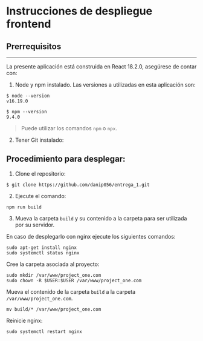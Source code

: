 
# Instrucciones de despliegue **frontend**
## Prerrequisitos
---
La presente aplicación está construida en React 18.2.0, asegúrese de contar con:
1. Node y npm instalado. Las versiones a utilizadas en esta aplicación son:
```
$ node --version
v16.19.0
```

```
$ npm --version
9.4.0
```
> Puede utilizar los comandos `npm` o `npx`.

2. Tener Git instalado:

## Procedimiento para desplegar:

1. Clone el repositorio:
```
$ git clone https://github.com/danip056/entrega_1.git
```
2. Ejecute el comando:
```
npm run build
```
3. Mueva la carpeta `build` y su contenido a la carpeta para ser utilizada por su servidor.


En caso de desplegarlo con nginx ejecute los siguientes comandos:
```
sudo apt-get install nginx
sudo systemctl status nginx
```
Cree la carpeta asociada al proyecto:

```
sudo mkdir /var/www/project_one.com
sudo chown -R $USER:$USER /var/www/project_one.com
```
Mueva el contenido de la carpeta `build` a la carpeta `/var/www/project_one.com`.
```
mv build/* /var/www/project_one.com
```

Reinicie nginx:
```
sudo systemctl restart nginx
```